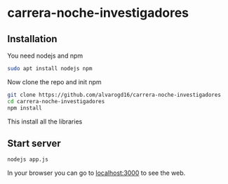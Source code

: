 # carrera-noche-investigadores

## Installation
You need nodejs and npm
```bash
sudo apt install nodejs npm
```

Now clone the repo and init npm
```bash
git clone https://github.com/alvarogd16/carrera-noche-investigadores
cd carrera-noche-investigadores
npm install
``` 
This install all the libraries

## Start server
```bash
nodejs app.js
```

In your browser you can go to [localhost:3000](http://localhost:3000) to see the web.
